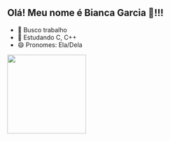 ## Olá! Meu nome é Bianca Garcia 👋!!!

- 🔭 Busco trabalho
- 🌱 Estudando C, C++
- 😄 Pronomes: Ela/Dela

<a href="https://github.com/biancadqreal"></a>
<img height="180em" src="https://github-readme-stats.vercel.app/api?username=biancadqreal&show_icons=true&theme=dracula&include_all_commits=true&count_private=true"/>

